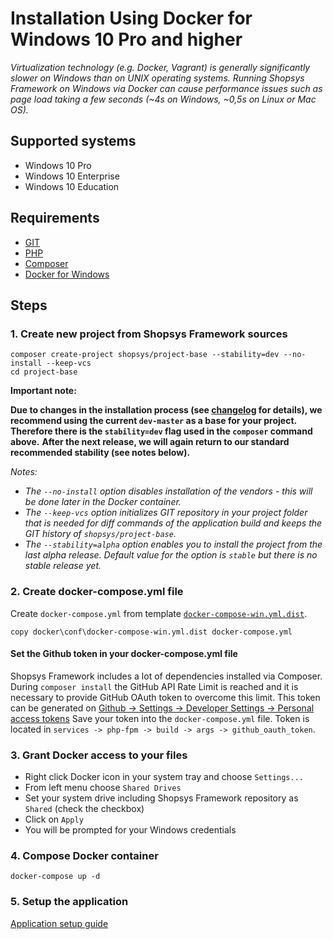 # Installation Using Docker for Windows 10 Pro and higher
*Virtualization technology (e.g. Docker, Vagrant) is generally significantly slower on Windows than on UNIX operating systems. Running Shopsys Framework on Windows via Docker can cause performance issues such as page load taking a few seconds (~4s on Windows, ~0,5s on Linux or Mac OS).*

## Supported systems
- Windows 10 Pro
- Windows 10 Enterprise
- Windows 10 Education

## Requirements
* [GIT](https://git-scm.com/book/en/v2/Getting-Started-Installing-Git)
* [PHP](http://php.net/manual/en/install.windows.php)
* [Composer](https://getcomposer.org/doc/00-intro.md#installation-windows)
* [Docker for Windows](https://docs.docker.com/docker-for-windows/install/)

## Steps
### 1. Create new project from Shopsys Framework sources
```
composer create-project shopsys/project-base --stability=dev --no-install --keep-vcs
cd project-base
```
**Important note:** 

**Due to changes in the installation process (see [changelog](/CHANGELOG.md) for details), we recommend using the current `dev-master` as a base for your project.**
**Therefore there is the `stability=dev` flag used in the `composer` command above.**
**After the next release, we will again return to our standard recommended stability (see notes below).**

<!--- TODO Remove important note after tag release and change stability in composer line to standard -->

*Notes:* 
- *The `--no-install` option disables installation of the vendors - this will be done later in the Docker container.*
- *The `--keep-vcs` option initializes GIT repository in your project folder that is needed for diff commands of the application build and keeps the GIT history of `shopsys/project-base`.*
- *The `--stability=alpha` option enables you to install the project from the last alpha release. Default value for the option is `stable` but there is no stable release yet.*

### 2. Create docker-compose.yml file
Create `docker-compose.yml` from template [`docker-compose-win.yml.dist`](../../project-base/docker/conf/docker-compose-win.yml.dist).

```
copy docker\conf\docker-compose-win.yml.dist docker-compose.yml
```

#### Set the Github token in your docker-compose.yml file
Shopsys Framework includes a lot of dependencies installed via Composer.
During `composer install` the GitHub API Rate Limit is reached and it is necessary to provide GitHub OAuth token to overcome this limit.
This token can be generated on [Github -> Settings -> Developer Settings -> Personal access tokens](https://github.com/settings/tokens/new?scopes=repo&description=Composer+API+token)
Save your token into the `docker-compose.yml` file.
Token is located in `services -> php-fpm -> build -> args -> github_oauth_token`.

### 3. Grant Docker access to your files
- Right click Docker icon in your system tray and choose `Settings...`
- From left menu choose `Shared Drives`
- Set your system drive including Shopsys Framework repository as `Shared` (check the checkbox)
- Click on `Apply`
- You will be prompted for your Windows credentials

### 4. Compose Docker container
```
docker-compose up -d
```

### 5. Setup the application
[Application setup guide](installation-using-docker-application-setup.md)
